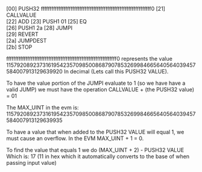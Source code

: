 [00]	PUSH32	fffffffffffffffffffffffffffffffffffffffffffffffffffffffffffffff0
[21]	CALLVALUE	
[22]	ADD	
[23]	PUSH1	01
[25]	EQ	
[26]	PUSH1	2a
[28]	JUMPI	
[29]	REVERT	
[2a]	JUMPDEST	
[2b]	STOP	

fffffffffffffffffffffffffffffffffffffffffffffffffffffffffffffff0
represents the value 
115792089237316195423570985008687907853269984665640564039457584007913129639920
In decimal (Lets call this PUSH32 VALUE).

To have the value portion of the JUMPI evaluate to 1 (so we have have a valid JUMP)
we must have the operation CALLVALUE + (the PUSH32 value) = 01

The MAX_UINT in the evm is:
115792089237316195423570985008687907853269984665640564039457584007913129639935

To have a value that when added to the PUSH32 VALUE will equal 1, we must cause an overflow.
In the EVM MAX_UINT + 1 = 0.

To find the value that equals 1 we do (MAX_UINT + 2) - PUSH32 VALUE
Which is: 17 (11 in hex which it automatically converts to the base of when passing input value)